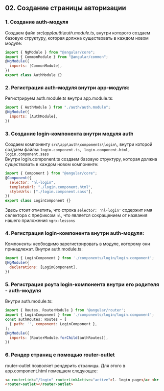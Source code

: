 ## 02. Создание страницы авторизации

### 1. Создание auth-модуля

Создаем файл _src\app\auth\auth.module.ts_, внутри которого создаем базовую структуру, которая должна существовать в каждом новом модуле:
```js
import { NgModule } from "@angular/core";
import { CommonModule } from "@angular/common";
@NgModule({
  imports: [CommonModule],
})
export class AuthModule {}
```

### 2. Регистрация auth-модуля внутри app-модуля:

Регистрируем auth.module.ts внутри app.module.ts:
```js
import { AuthModule } from "./auth/auth.module";
@NgModule({
  imports: [AuthModule],
})
```

### 3. Создание login-компонента внутри модуля auth

Создаем компоненту `src\app\auth\components\login\`, внутри которой создаем файлы: `login.component.ts, login.component.html, login.component.sass`  
Внутри login.component.ts создаем базовую структуру, которая должна существовать в каждом новом компоненте:
```js
import { Component } from "@angular/core";
@Component({
  selector: "nl-login",
  templateUrl: "./login.component.html",
  styleUrls: ["./login.component.sass"],
})
export class LoginComponent {}
```
Здесь стоит отметить, что строка `selector: 'nl-login'` содержит имя селектора с префиксом `nl`, что является сокращением от названия нашего приложения `ngrx-lessons`

### 4. Регистрация login-компонента внутри auth-модуля:

Компоненты необходимо зарегистрировать в модуле, которому они принадлежат. Внутри auth.module.ts:
```js
import { LoginComponent } from './components/login/login.component';
@NgModule({
  declarations: [LoginComponent],
})
```

### 5. Регистрация роута login-компонента внутри его родителя - auth-модуля

Внутри auth.module.ts:
```js
import { Routes, RouterModule } from '@angular/router';
import { LoginComponent } from './components/login/login.component';
const authRoutes: Routes = [
  { path: '', component: LoginComponent },
];
@NgModule({
  imports: [RouterModule.forChild(authRoutes)],
})
```

### 6. Рендер страниц с помощью router-outlet

router-outlet позволяет рендерить страницы. Для этого в app.component.html помещаем следующее:
```html
<a routerLink="/login" routerLinkActive="active">1. login page</a> <br />
<router-outlet></router-outlet>
```
